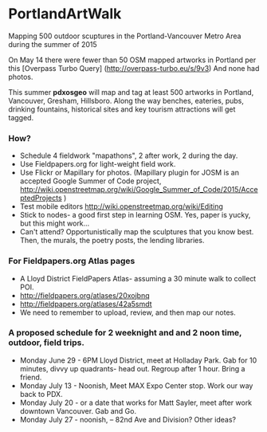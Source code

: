 # PortlandArtWalk
Mapping 500 outdoor scuptures in the Portland-Vancouver Metro Area during the summer of 2015


On May 14 there were fewer than 50 OSM mapped artworks in Portland per this [Overpass Turbo Query] (http://overpass-turbo.eu/s/9v3) And none had photos.

This summer **pdxosgeo** will map and tag at least 500 artworks in Portland, Vancouver, Gresham, Hillsboro. Along the way benches, eateries, pubs, drinking fountains, historical sites and key tourism attractions will get tagged.   


### How? 
- Schedule 4 fieldwork "mapathons", 2 after work, 2 during the day.
- Use Fieldpapers.org for light-weight field work.
- Use Flickr or Mapillary for photos. (Mapillary plugin for JOSM is an accepted Google Summer of Code project, http://wiki.openstreetmap.org/wiki/Google_Summer_of_Code/2015/AcceptedProjects )
- Test mobile editors http://wiki.openstreetmap.org/wiki/Editing
- Stick to nodes- a good first step in learning OSM. Yes, paper is yucky, but this might work...
- Can't attend?  Opportunistically map the sculptures that you know best. Then, the murals, the poetry posts, the lending libraries.

### For Fieldpapers.org Atlas pages
- A Lloyd District FieldPapers Atlas- assuming a 30 minute walk to collect POI. 
- http://fieldpapers.org/atlases/20xojbnq
- http://fieldpapers.org/atlases/42a5smdt
- We need to remember to upload, review, and then map our notes.  

### A proposed schedule for 2 weeknight and and 2 noon time, outdoor, field trips.

- Monday June 29 - 6PM Lloyd District, meet at Holladay Park. Gab for 10 minutes, divvy up quadrants- head out. Regroup after 1 hour.  Bring a friend.
- Monday July 13 - Noonish, Meet MAX Expo Center stop. Work our way back to PDX.
- Monday July 20 - or a date that works for Matt Sayler, meet after work downtown Vancouver. Gab and Go.
- Monday July 27 - noonish, – 82nd Ave and Division?  Other ideas?
